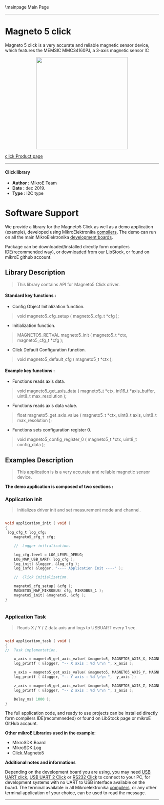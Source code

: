 \mainpage Main Page
 
 

---
# Magneto 5 click

Magneto 5 click is a very accurate and reliable magnetic sensor device, which features the MEMSIC MMC34160PJ, a 3-axis magnetic sensor IC

<p align="center">
  <img src="https://download.mikroe.com/images/click_for_ide/magneto5_click.png" height=300px>
</p>

[click Product page](<https://www.mikroe.com/magneto-5-click>)

---


#### Click library 

- **Author**        : MikroE Team
- **Date**          : dec 2019.
- **Type**          : I2C type


# Software Support

We provide a library for the Magneto5 Click 
as well as a demo application (example), developed using MikroElektronika 
[compilers](https://shop.mikroe.com/compilers). 
The demo can run on all the main MikroElektronika [development boards](https://shop.mikroe.com/development-boards).

Package can be downloaded/installed directly form compilers IDE(recommended way), or downloaded from our LibStock, or found on mikroE github account. 

## Library Description

> This library contains API for Magneto5 Click driver.

#### Standard key functions :

- Config Object Initialization function.
> void magneto5_cfg_setup ( magneto5_cfg_t *cfg ); 
 
- Initialization function.
> MAGNETO5_RETVAL magneto5_init ( magneto5_t *ctx, magneto5_cfg_t *cfg );

- Click Default Configuration function.
> void magneto5_default_cfg ( magneto5_t *ctx );


#### Example key functions :

- Functions reads axis data.
> void magneto5_get_axis_data ( magneto5_t *ctx, int16_t *axis_buffer, uint8_t max_resolution );
 
- Functions reads axis data value.
> float magneto5_get_axis_value ( magneto5_t *ctx, uint8_t axis, uint8_t max_resolution );

- Functions sets configuration register 0.
> void magneto5_config_register_0 ( magneto5_t *ctx, uint8_t config_data );

## Examples Description
 
> This application is is a very accurate and reliable magnetic         sensor device. 

**The demo application is composed of two sections :**

### Application Init 

> Initializes driver init and set measurement mode and channel. 

```c

void application_init ( void )
{
 log_cfg_t log_cfg;
    magneto5_cfg_t cfg;

    //  Logger initialization.

    log_cfg.level = LOG_LEVEL_DEBUG;
    LOG_MAP_USB_UART( log_cfg );
    log_init( &logger, &log_cfg );
    log_info( &logger, "---- Application Init ----" );

    //  Click initialization.

    magneto5_cfg_setup( &cfg );
    MAGNETO5_MAP_MIKROBUS( cfg, MIKROBUS_1 );
    magneto5_init( &magneto5, &cfg );
}
  
```

### Application Task

> Reads X / Y / Z data axis and logs to USBUART every 1 sec. 

```c

void application_task ( void )
{
//  Task implementation.

    x_axis = magneto5_get_axis_value( &magneto5, MAGNETO5_AXIS_X, MAGNETO5_CH3_12bits_1ms );
    log_printf ( &logger, "-- X axis : %d \r\n ", x_axis );

    y_axis = magneto5_get_axis_value( &magneto5, MAGNETO5_AXIS_Y, MAGNETO5_CH3_12bits_1ms );
    log_printf ( &logger, "-- Y axis : %d \r\n ",  y_axis );

    z_axis = magneto5_get_axis_value( &magneto5, MAGNETO5_AXIS_Z, MAGNETO5_CH3_12bits_1ms );
    log_printf ( &logger, "-- Z axis : %d \r\n ", z_axis );

    Delay_ms( 1000 );
}  

```

The full application code, and ready to use projects can be  installed directly form compilers IDE(recommneded) or found on LibStock page or mikroE GitHub accaunt.

**Other mikroE Libraries used in the example:** 

- MikroSDK.Board
- MikroSDK.Log
- Click.Magneto5

**Additional notes and informations**

Depending on the development board you are using, you may need 
[USB UART click](https://shop.mikroe.com/usb-uart-click), 
[USB UART 2 Click](https://shop.mikroe.com/usb-uart-2-click) or 
[RS232 Click](https://shop.mikroe.com/rs232-click) to connect to your PC, for 
development systems with no UART to USB interface available on the board. The 
terminal available in all Mikroelektronika 
[compilers](https://shop.mikroe.com/compilers), or any other terminal application 
of your choice, can be used to read the message.



---
